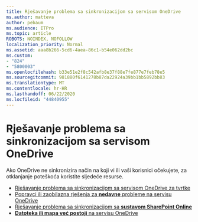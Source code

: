 ```yaml
---
title: Rješavanje problema sa sinkronizacijom sa servisom OneDrive
ms.author: matteva
author: pebaum
ms.audience: ITPro
ms.topic: article
ROBOTS: NOINDEX, NOFOLLOW
localization_priority: Normal
ms.assetid: aaa8b266-5cd6-4aea-86c1-b54e062dd2bc
ms.custom:
- "824"
- "5800003"
ms.openlocfilehash: b33e51e2f8c542afb8e37f88e7fe877e7feb78e5
ms.sourcegitcommit: 981880f6141278b87da22924a39bb1bb5892bb83
ms.translationtype: MT
ms.contentlocale: hr-HR
ms.lasthandoff: 06/22/2020
ms.locfileid: "44840955"
---
```

# <a name="fix-onedrive-sync-problems"></a>Rješavanje problema sa sinkronizacijom sa servisom OneDrive

Ako OneDrive ne sinkronizira način na koji vi ili vaši korisnici očekujete, za otklanjanje poteškoća koristite sljedeće resurse.

- [Rješavanje problema sa sinkronizacijom sa servisom OneDrive za tvrtke](https://support.microsoft.com/office/207e983e-146d-404c-a994-672ef29e1f90)
- [Popravci ili zaobilazna rješenja za **nedavne** probleme na servisu OneDrive](https://support.office.com/article/36110213-f3f6-490d-8cb7-3833539def0b)
- [Rješavanje problema sa sinkronizacijom sa **sustavom SharePoint Online**](https://support.office.com/article/207e983e-146d-404c-a994-672ef29e1f90)
- [**Datoteka ili mapa već postoji** na servisu OneDrive](https://support.microsoft.com/office/7b8044ad-438d-41db-bbbf-4f66b8890408)
